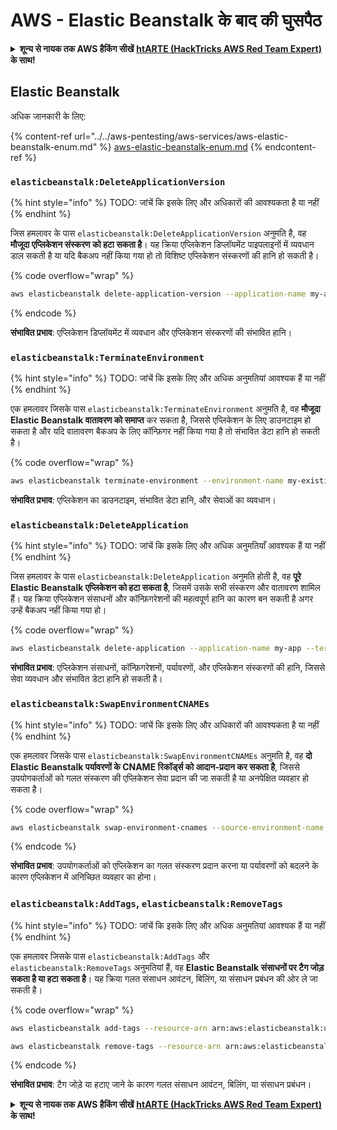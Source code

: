 # AWS - Elastic Beanstalk के बाद की घुसपैठ

<details>

<summary><strong>शून्य से नायक तक AWS हैकिंग सीखें</strong> <a href="https://training.hacktricks.xyz/courses/arte"><strong>htARTE (HackTricks AWS Red Team Expert)</strong></a><strong> के साथ!</strong></summary>

HackTricks का समर्थन करने के अन्य तरीके:

* यदि आप चाहते हैं कि आपकी **कंपनी का विज्ञापन HackTricks में दिखाई दे** या **HackTricks को PDF में डाउनलोड करें**, तो [**सब्सक्रिप्शन प्लान्स**](https://github.com/sponsors/carlospolop) देखें!
* [**आधिकारिक PEASS & HackTricks स्वैग**](https://peass.creator-spring.com) प्राप्त करें
* [**The PEASS Family**](https://opensea.io/collection/the-peass-family) की खोज करें, हमारा विशेष [**NFTs**](https://opensea.io/collection/the-peass-family) संग्रह
* 💬 [**Discord group**](https://discord.gg/hRep4RUj7f) में **शामिल हों** या [**telegram group**](https://t.me/peass) में या **Twitter** 🐦 पर **मुझे फॉलो** करें [**@carlospolopm**](https://twitter.com/carlospolopm)**.**
* **HackTricks** के [**github repos**](https://github.com/carlospolop/hacktricks) और [**HackTricks Cloud**](https://github.com/carlospolop/hacktricks-cloud) में PRs सबमिट करके अपनी हैकिंग ट्रिक्स साझा करें।

</details>

## Elastic Beanstalk

अधिक जानकारी के लिए:

{% content-ref url="../../aws-pentesting/aws-services/aws-elastic-beanstalk-enum.md" %}
[aws-elastic-beanstalk-enum.md](../../aws-pentesting/aws-services/aws-elastic-beanstalk-enum.md)
{% endcontent-ref %}

### `elasticbeanstalk:DeleteApplicationVersion`

{% hint style="info" %}
TODO: जांचें कि इसके लिए और अधिकारों की आवश्यकता है या नहीं
{% endhint %}

जिस हमलावर के पास `elasticbeanstalk:DeleteApplicationVersion` अनुमति है, वह **मौजूदा एप्लिकेशन संस्करण को हटा सकता है**। यह क्रिया एप्लिकेशन डिप्लॉयमेंट पाइपलाइनों में व्यवधान डाल सकती है या यदि बैकअप नहीं किया गया हो तो विशिष्ट एप्लिकेशन संस्करणों की हानि हो सकती है।

{% code overflow="wrap" %}
```bash
aws elasticbeanstalk delete-application-version --application-name my-app --version-label my-version
```
{% endcode %}

**संभावित प्रभाव**: एप्लिकेशन डिप्लॉयमेंट में व्यवधान और एप्लिकेशन संस्करणों की संभावित हानि।

### `elasticbeanstalk:TerminateEnvironment`

{% hint style="info" %}
TODO: जांचें कि इसके लिए और अधिक अनुमतियां आवश्यक हैं या नहीं
{% endhint %}

एक हमलावर जिसके पास `elasticbeanstalk:TerminateEnvironment` अनुमति है, वह **मौजूदा Elastic Beanstalk वातावरण को समाप्त** कर सकता है, जिससे एप्लिकेशन के लिए डाउनटाइम हो सकता है और यदि वातावरण बैकअप के लिए कॉन्फ़िगर नहीं किया गया है तो संभावित डेटा हानि हो सकती है।

{% code overflow="wrap" %}
```bash
aws elasticbeanstalk terminate-environment --environment-name my-existing-env
```
**संभावित प्रभाव**: एप्लिकेशन का डाउनटाइम, संभावित डेटा हानि, और सेवाओं का व्यवधान।

### `elasticbeanstalk:DeleteApplication`

{% hint style="info" %}
TODO: जांचें कि इसके लिए और अधिक अनुमतियाँ आवश्यक हैं या नहीं
{% endhint %}

जिस हमलावर के पास `elasticbeanstalk:DeleteApplication` अनुमति होती है, वह **पूरे Elastic Beanstalk एप्लिकेशन को हटा सकता है**, जिसमें उसके सभी संस्करण और वातावरण शामिल हैं। यह क्रिया एप्लिकेशन संसाधनों और कॉन्फ़िगरेशनों की महत्वपूर्ण हानि का कारण बन सकती है अगर उन्हें बैकअप नहीं किया गया हो।

{% code overflow="wrap" %}
```bash
aws elasticbeanstalk delete-application --application-name my-app --terminate-env-by-force
```
**संभावित प्रभाव**: एप्लिकेशन संसाधनों, कॉन्फ़िगरेशनों, पर्यावरणों, और एप्लिकेशन संस्करणों की हानि, जिससे सेवा व्यवधान और संभावित डेटा हानि हो सकती है।

### `elasticbeanstalk:SwapEnvironmentCNAMEs`

{% hint style="info" %}
TODO: जांचें कि इसके लिए और अधिकारों की आवश्यकता है या नहीं
{% endhint %}

एक हमलावर जिसके पास `elasticbeanstalk:SwapEnvironmentCNAMEs` अनुमति है, वह **दो Elastic Beanstalk पर्यावरणों के CNAME रिकॉर्ड्स को आदान-प्रदान कर सकता है**, जिससे उपयोगकर्ताओं को गलत संस्करण की एप्लिकेशन सेवा प्रदान की जा सकती है या अनपेक्षित व्यवहार हो सकता है।

{% code overflow="wrap" %}
```bash
aws elasticbeanstalk swap-environment-cnames --source-environment-name my-env-1 --destination-environment-name my-env-2
```
{% endcode %}

**संभावित प्रभाव**: उपयोगकर्ताओं को एप्लिकेशन का गलत संस्करण प्रदान करना या पर्यावरणों को बदलने के कारण एप्लिकेशन में अनिच्छित व्यवहार का होना।

### `elasticbeanstalk:AddTags`, `elasticbeanstalk:RemoveTags`

{% hint style="info" %}
TODO: जांचें कि इसके लिए और अधिक अनुमतियां आवश्यक हैं या नहीं
{% endhint %}

एक हमलावर जिसके पास `elasticbeanstalk:AddTags` और `elasticbeanstalk:RemoveTags` अनुमतियां हैं, वह **Elastic Beanstalk संसाधनों पर टैग जोड़ सकता है या हटा सकता है**। यह क्रिया गलत संसाधन आवंटन, बिलिंग, या संसाधन प्रबंधन की ओर ले जा सकती है।

{% code overflow="wrap" %}
```bash
aws elasticbeanstalk add-tags --resource-arn arn:aws:elasticbeanstalk:us-west-2:123456789012:environment/my-app/my-env --tags Key=MaliciousTag,Value=1

aws elasticbeanstalk remove-tags --resource-arn arn:aws:elasticbeanstalk:us-west-2:123456789012:environment/my-app/my-env --tag-keys MaliciousTag
```
{% endcode %}

**संभावित प्रभाव**: टैग जोड़े या हटाए जाने के कारण गलत संसाधन आवंटन, बिलिंग, या संसाधन प्रबंधन।

<details>

<summary><strong>शून्य से नायक तक AWS हैकिंग सीखें</strong> <a href="https://training.hacktricks.xyz/courses/arte"><strong>htARTE (HackTricks AWS Red Team Expert)</strong></a><strong> के साथ!</strong></summary>

HackTricks का समर्थन करने के अन्य तरीके:

* यदि आप चाहते हैं कि आपकी **कंपनी का विज्ञापन HackTricks में दिखाई दे** या **HackTricks को PDF में डाउनलोड करें**, तो [**सदस्यता योजनाएँ**](https://github.com/sponsors/carlospolop) देखें!
* [**आधिकारिक PEASS & HackTricks स्वैग**](https://peass.creator-spring.com) प्राप्त करें
* [**The PEASS Family**](https://opensea.io/collection/the-peass-family) की खोज करें, हमारा विशेष [**NFTs**](https://opensea.io/collection/the-peass-family) संग्रह
* 💬 [**Discord समूह**](https://discord.gg/hRep4RUj7f) में **शामिल हों** या [**telegram समूह**](https://t.me/peass) या **Twitter** 🐦 पर मुझे **फॉलो** करें [**@carlospolopm**](https://twitter.com/carlospolopm)**.**
* **HackTricks** के [**github repos**](https://github.com/carlospolop/hacktricks) और [**HackTricks Cloud**](https://github.com/carlospolop/hacktricks-cloud) में PRs सबमिट करके अपनी हैकिंग ट्रिक्स साझा करें।

</details>
